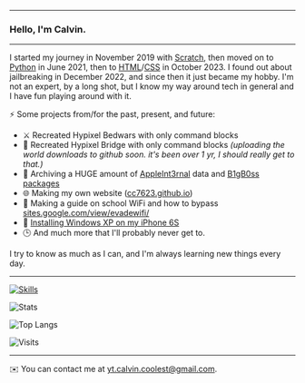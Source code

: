 ***

### Hello, I'm Calvin.

<!--
**cc7623/cc7623** is a ✨ _special_ ✨ repository because its `README.md` (this file) appears on your GitHub profile.

Here are some ideas to get you started:

- 🔭 I’m currently working on ...
- 🌱 I’m currently learning ...
- 👯 I’m looking to collaborate on ...
- 🤔 I’m looking for help with ...
- 💬 Ask me about ...
- 📫 How to reach me: ...
- 😄 Pronouns: ...
- ⚡ Fun fact: ...
-->

***

I started my journey in November 2019 with [Scratch](https://scratch.mit.edu), then moved on to [Python](https://python.org) in June 2021, then to [HTML](https://en.wikipedia.org/wiki/HTML)/[CSS](https://en.wikipedia.org/wiki/CSS) in October 2023. I found out about jailbreaking in December 2022, and since then it just became my hobby. I'm not an expert, by a long shot, but I know my way around tech in general and I have fun playing around with it.

⚡ Some projects from/for the past, present, and future:
- ⚔️ Recreated Hypixel Bedwars with only command blocks
- 🏹 Recreated Hypixel Bridge with only command blocks *(uploading the world downloads to github soon. it's been over 1 yr, I should really get to that.)*
- 💾 Archiving a HUGE amount of [AppleInt3rnal](https://cc7623.github.io/articles/appleinternal-list) data and [B1gB0ss packages](https://github.com/cc7623/b1gb0ss-arch1ve)
- 🌐 Making my own website ([cc7623.github.io](https://cc7623.github.io))
- 📶 Making a guide on school WiFi and how to bypass [sites.google.com/view/evadewifi/](https://sites.google.com/view/evadewifi/home)
- 💽 [Installing Windows XP on my iPhone 6S](https://www.youtube.com/watch?v=IoDXMNz00N8&t=27s&ab_channel=cc7623)
- 🕒 And much more that I'll probably never get to.

I try to know as much as I can, and I'm always learning new things every day.

<!--- [![my stats!](https://github-readme-stats.vercel.app/api?username=cc7623&show_icons=true&theme=github_dark)](https://github.com/anuraghazra/github-readme-stats) !--->

***

[![Skills](https://skillicons.dev/icons?i=html,css,js,jquery,python,linux,vscode&theme=dark)](https://skillicons.dev)

![Stats](https://github-readme-stats.vercel.app/api?username=cc7623&show_icons=true&theme=github_dark&rank_icon=github)

![Top Langs](https://github-readme-stats.vercel.app/api/top-langs/?username=cc7623&layout=compact&theme=github_dark)

![Visits](https://komarev.com/ghpvc/?username=cc7623&label=Visits)

***

✉️ You can contact me at yt.calvin.coolest@gmail.com.
